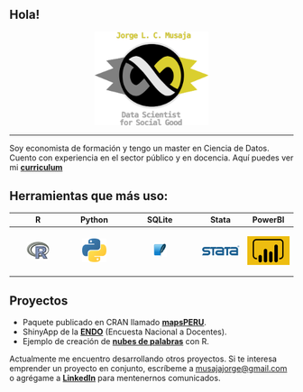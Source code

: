 
## Hola!

<p align="center">
    <img src="logos/item_infinito.png" width="40%">
</p>

---

Soy economista de formación y tengo un master en Ciencia de Datos. Cuento con experiencia en el sector público y en docencia. Aquí puedes ver mi **[curriculum](https://github.com/musajajorge/CV/raw/master/Curriculum.pdf)**


## Herramientas que más uso:  

|R|Python|SQLite|Stata|PowerBI|
|---|---|---|---|---|
|<p align="center"><img src="logos/r_logo.png" width="45%"/></p>|<p align="center"><img src="logos/python_logo.png" width="50%"/></p>|<p align="center"><img src="logos/sqlite_logo.png" width="20%"/></p>|<p align="center"><img src="logos/stata_logo.png" width="250%"/></p>|<p align="center"><img src="logos/powerBI_logo.png" width="100%"/></p>|


## Proyectos

+ Paquete publicado en CRAN llamado **[mapsPERU](https://github.com/musajajorge/mapsPERU/)**.    
+ ShinyApp de la **[ENDO](https://jorge-musaja.shinyapps.io/endo/)** (Encuesta Nacional a Docentes).  
+ Ejemplo de creación de **[nubes de palabras](https://rpubs.com/jorgemusaja/NubePalabras2/)** con R.  

Actualmente me encuentro desarrollando otros proyectos. Si te interesa emprender un proyecto en conjunto, escríbeme a [musajajorge@gmail.com](mailto:musajajorge@gmail.com) o agrégame a **[LinkedIn](https://www.linkedin.com/in/musajajorge/)** para mentenernos comunicados. 
